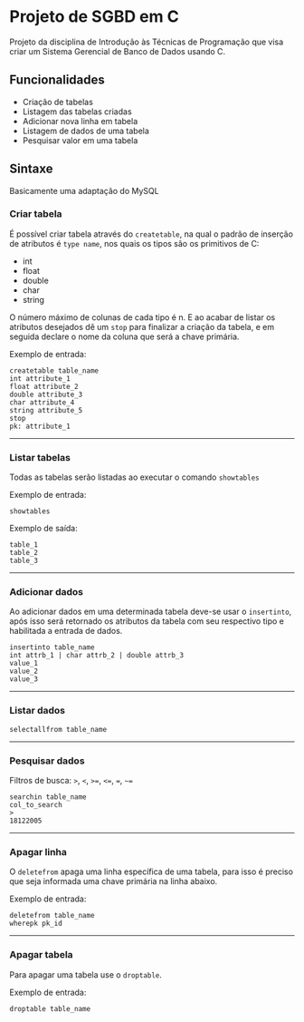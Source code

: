 # Projeto de SGBD em C
Projeto da disciplina de Introdução às Técnicas de Programação que visa criar um Sistema Gerencial de Banco de Dados usando C.

## Funcionalidades
* Criação de tabelas
* Listagem das tabelas criadas
* Adicionar nova linha em tabela
* Listagem de dados de uma tabela
* Pesquisar valor em uma tabela

## Sintaxe
Basicamente uma adaptação do MySQL

### Criar tabela
É possível criar tabela através do `createtable`, na qual o padrão de inserção de atributos é `type name`, nos quais os tipos são os primitivos de C:
* int
* float
* double
* char
* string

O número máximo de colunas de cada tipo é n. E ao acabar de listar os atributos desejados dê um `stop` para finalizar a criação da tabela, e em seguida declare o nome da coluna que será a chave primária.

Exemplo de entrada:
```
createtable table_name
int attribute_1
float attribute_2
double attribute_3
char attribute_4
string attribute_5
stop
pk: attribute_1
```
***
### Listar tabelas
Todas as tabelas serão listadas ao executar o comando `showtables`

Exemplo de entrada:
```
showtables
```
Exemplo de saída:
```
table_1
table_2
table_3
```
***
### Adicionar dados
Ao adicionar dados em uma determinada tabela deve-se usar o `insertinto`, após isso será retornado os atributos da tabela com seu respectivo tipo e habilitada a entrada de dados.
```
insertinto table_name
int attrb_1 | char attrb_2 | double attrb_3
value_1
value_2
value_3
```
***
### Listar dados
```
selectallfrom table_name
```
***
### Pesquisar dados
Filtros de busca: `>`, `<`, `>=`, `<=`, `=`, `~=`
```
searchin table_name
col_to_search
>
18122005
```
***
### Apagar linha
O `deletefrom` apaga uma linha específica de uma tabela, para isso é preciso que seja informada uma chave primária na linha abaixo.

Exemplo de entrada:
```
deletefrom table_name
wherepk pk_id
```
***
### Apagar tabela
Para apagar uma tabela use o `droptable`.

Exemplo de entrada:
```
droptable table_name
```
